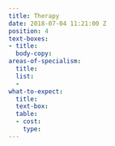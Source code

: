 ```yaml
---
title: Therapy
date: 2018-07-04 11:21:00 Z
position: 4
text-boxes:
- title: 
  body-copy: 
areas-of-specialism:
  title: 
  list:
  - 
what-to-expect:
  title: 
  text-box: 
  table:
  - cost: 
    type: 
---
```


